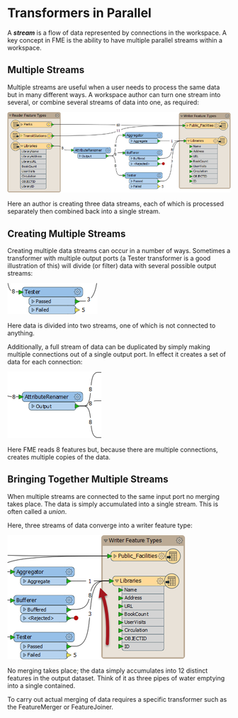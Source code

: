 # Transformers in Parallel #
A ***stream*** is a flow of data represented by connections in the workspace. A key concept in FME is the ability to have multiple parallel streams within a workspace.

## Multiple Streams ##
Multiple streams are useful when a user needs to process the same data but in many different ways. A workspace author can turn one stream into several, or combine several streams of data into one, as required:

![](./Images/Img2.030.MultipleStreams.png)

Here an author is creating three data streams, each of which is processed separately then combined back into a single stream.


## Creating Multiple Streams ##
Creating multiple data streams can occur in a number of ways. Sometimes a transformer with multiple output ports (a Tester transformer is a good illustration of this) will divide (or filter) data with several possible output streams:

![](./Images/Img2.031.MultiPortSplit.png)

Here data is divided into two streams, one of which is not connected to anything.

Additionally, a full stream of data can be duplicated by simply making multiple connections out of a single output port. In effect it creates a set of data for each connection:

![](./Images/Img2.032.DuplicatedStreams.png)

Here FME reads 8 features but, because there are multiple connections, creates multiple copies of the data.


## Bringing Together Multiple Streams ##
When multiple streams are connected to the same input port no merging takes place. The data is simply accumulated into a single stream. This is often called a *union*.

Here, three streams of data converge into a writer feature type:

![](./Images/Img2.033.UnionOfStreams.png)

No merging takes place; the data simply accumulates into 12 distinct features in the output dataset. Think of it as three pipes of water emptying into a single contained.

To carry out actual merging of data requires a specific transformer such as the FeatureMerger or FeatureJoiner.
